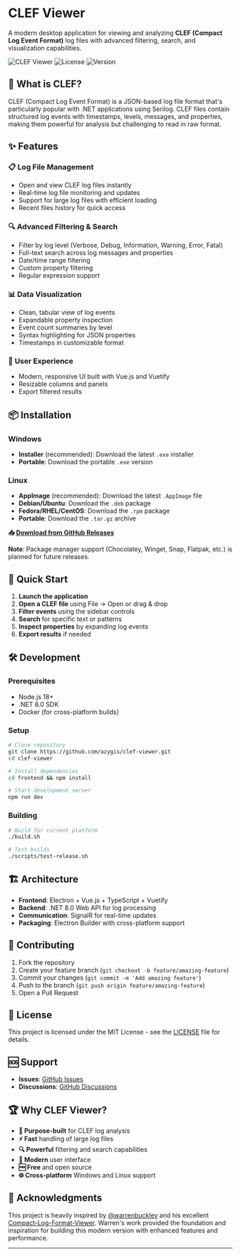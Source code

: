 # CLEF Viewer

A modern desktop application for viewing and analyzing **CLEF (Compact Log Event Format)** log files with advanced filtering, search, and visualization capabilities.

![CLEF Viewer](https://img.shields.io/badge/platform-Windows%20%7C%20Linux-blue)
![License](https://img.shields.io/badge/license-MIT-green)
![Version](https://img.shields.io/github/v/release/azygis/clef-viewer)

## 🎯 What is CLEF?

CLEF (Compact Log Event Format) is a JSON-based log file format that's particularly popular with .NET applications using Serilog. CLEF files contain structured log events with timestamps, levels, messages, and properties, making them powerful for analysis but challenging to read in raw format.

## ✨ Features

### 📋 **Log File Management**

- Open and view CLEF log files instantly
- Real-time log file monitoring and updates
- Support for large log files with efficient loading
- Recent files history for quick access

### 🔍 **Advanced Filtering & Search**

- Filter by log level (Verbose, Debug, Information, Warning, Error, Fatal)
- Full-text search across log messages and properties
- Date/time range filtering
- Custom property filtering
- Regular expression support

### 📊 **Data Visualization**

- Clean, tabular view of log events
- Expandable property inspection
- Event count summaries by level
- Syntax highlighting for JSON properties
- Timestamps in customizable format

### 🎨 **User Experience**

- Modern, responsive UI built with Vue.js and Vuetify
- Resizable columns and panels
- Export filtered results

## 📦 Installation

### Windows

- **Installer** (recommended): Download the latest `.exe` installer
- **Portable**: Download the portable `.exe` version

### Linux

- **AppImage** (recommended): Download the latest `.AppImage` file
- **Debian/Ubuntu**: Download the `.deb` package
- **Fedora/RHEL/CentOS**: Download the `.rpm` package
- **Portable**: Download the `.tar.gz` archive

**📥 [Download from GitHub Releases](https://github.com/azygis/clef-viewer/releases/latest)**

**Note**: Package manager support (Chocolatey, Winget, Snap, Flatpak, etc.) is planned for future releases.

## 🚀 Quick Start

1. **Launch the application**
2. **Open a CLEF file** using File → Open or drag & drop
3. **Filter events** using the sidebar controls
4. **Search** for specific text or patterns
5. **Inspect properties** by expanding log events
6. **Export results** if needed

## 🛠️ Development

### Prerequisites

- Node.js 18+
- .NET 8.0 SDK
- Docker (for cross-platform builds)

### Setup

```bash
# Clone repository
git clone https://github.com/azygis/clef-viewer.git
cd clef-viewer

# Install dependencies
cd frontend && npm install

# Start development server
npm run dev
```

### Building

```bash
# Build for current platform
./build.sh

# Test builds
./scripts/test-release.sh
```

## 🏗️ Architecture

- **Frontend**: Electron + Vue.js + TypeScript + Vuetify
- **Backend**: .NET 8.0 Web API for log processing
- **Communication**: SignalR for real-time updates
- **Packaging**: Electron Builder with cross-platform support

## 🤝 Contributing

1. Fork the repository
2. Create your feature branch (`git checkout -b feature/amazing-feature`)
3. Commit your changes (`git commit -m 'Add amazing feature'`)
4. Push to the branch (`git push origin feature/amazing-feature`)
5. Open a Pull Request

## 📄 License

This project is licensed under the MIT License - see the [LICENSE](LICENSE) file for details.

## 🆘 Support

- **Issues**: [GitHub Issues](https://github.com/azygis/clef-viewer/issues)
- **Discussions**: [GitHub Discussions](https://github.com/azygis/clef-viewer/discussions)

## 🏆 Why CLEF Viewer?

- **🎯 Purpose-built** for CLEF log analysis
- **⚡ Fast** handling of large log files
- **🔍 Powerful** filtering and search capabilities
- **🎨 Modern** user interface
- **🆓 Free** and open source
- **🌐 Cross-platform** Windows and Linux support

## 🙏 Acknowledgments

This project is heavily inspired by [@warrenbuckley](https://github.com/warrenbuckley) and his excellent [Compact-Log-Format-Viewer](https://github.com/warrenbuckley/Compact-Log-Format-Viewer). Warren's work provided the foundation and inspiration for building this modern version with enhanced features and performance.

---
